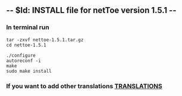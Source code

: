 -- $Id: INSTALL file for netToe version 1.5.1 --
------------------------------------------------

### In terminal run

    tar -zxvf nettoe-1.5.1.tar.gz
    cd nettoe-1.5.1

    ./configure
    autoreconf -i
    make
    sudo make install

### If you want to add other translations [TRANSLATIONS](../nettoe/TRANSLATIONS)